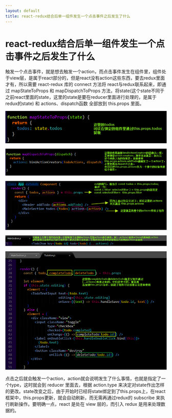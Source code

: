 ```yaml
---
layout: default
title: react-redux结合后单一组件发生一个点击事件之后发生了什么
---
```



react-redux结合后单一组件发生一个点击事件之后发生了什么
===================


触发一个点击事件，就是想去触发一个action，而点击事件发生在组件里，组件处于view层，是属于react部分的，但是react没有action这些东西，要去redux里面才有，所以需要 react-redux 库的 connect 方法将 react与redux联系起来，即通过 mapStateToProps 和 mapDispatchToProps 方法，将state(这个state不同于之前react里面的state，这里的state是要在reducer里面进行处理的，是属于redux的state) 和 actions、dispatch函数 全部放到 this.props 里面。

![tree](https://raw.githubusercontent.com/wznonstop/wznonstop.github.io/master/images/2016-03-17-1.png)

![tree](https://raw.githubusercontent.com/wznonstop/wznonstop.github.io/master/images/2016-03-17-2.png)

![tree](https://raw.githubusercontent.com/wznonstop/wznonstop.github.io/master/images/2016-03-17-3.png)

![tree](https://raw.githubusercontent.com/wznonstop/wznonstop.github.io/master/images/2016-03-17-4.png)

![tree](https://raw.githubusercontent.com/wznonstop/wznonstop.github.io/master/images/2016-03-17-5.png)

点击之后就会触发一个action，action就会说明发生了什么事情，也就是指定了一个type，这时就会到 reducer 里面去，根据 action.type 来决定对state作出怎样的更改。state改变之后，由于开始时已经将state绑定到了this.props上，在react框架中，this.props更新，就会自动刷新，而无需再通过redux的 subscribe 来执行刷新操作。要明确一点，react 是处在 view 层的，而引入 redux 是用来处理数据的。















